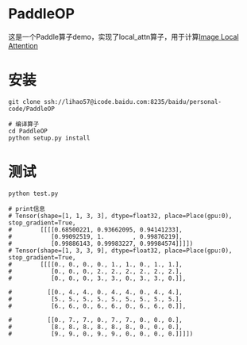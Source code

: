 PaddleOP
===

这是一个Paddle算子demo，实现了local_attn算子，用于计算[Image Local Attention](https://github.com/zzd1992/Image-Local-Attention)

# 安装

```shell
git clone ssh://lihao57@icode.baidu.com:8235/baidu/personal-code/PaddleOP

# 编译算子
cd PaddleOP
python setup.py install
```

# 测试

```shell
python test.py

# print信息
# Tensor(shape=[1, 1, 3, 3], dtype=float32, place=Place(gpu:0), stop_gradient=True,
#        [[[[0.68500221, 0.93662095, 0.94141233],
#           [0.99092519, 1.        , 0.99876219],
#           [0.99886143, 0.99983227, 0.99984574]]]])
# Tensor(shape=[1, 3, 3, 9], dtype=float32, place=Place(gpu:0), stop_gradient=True,
#        [[[[0., 0., 0., 0., 1., 1., 0., 1., 1.],
#           [0., 0., 0., 2., 2., 2., 2., 2., 2.],
#           [0., 0., 0., 3., 3., 0., 3., 3., 0.]],

#          [[0., 4., 4., 0., 4., 4., 0., 4., 4.],
#           [5., 5., 5., 5., 5., 5., 5., 5., 5.],
#           [6., 6., 0., 6., 6., 0., 6., 6., 0.]],

#          [[0., 7., 7., 0., 7., 7., 0., 0., 0.],
#           [8., 8., 8., 8., 8., 8., 0., 0., 0.],
#           [9., 9., 0., 9., 9., 0., 0., 0., 0.]]]])
```
